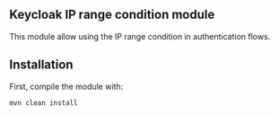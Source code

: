 
## Keycloak IP range condition module

This module allow using the IP range condition in authentication flows.

## Installation

First, compile the module with:
```
mvn clean install
```
